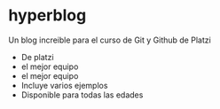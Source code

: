# hyperblog

Un blog increible para el curso de Git y Github de Platzi

- De platzi
- el mejor equipo 
- el mejor equipo
- Incluye varios ejemplos
- Disponible para todas las edades
